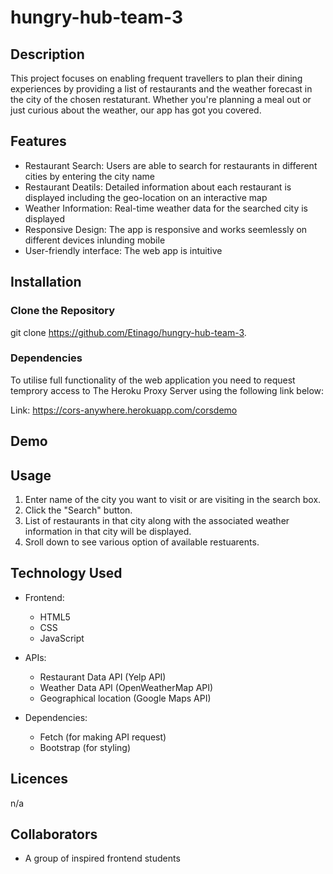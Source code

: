 # hungry-hub-team-3

## Description 

This project focuses on enabling frequent travellers to plan their dining experiences by providing a list of restaurants and the weather forecast in the city of the chosen restaturant. Whether you're planning a meal out or just curious about the weather, our app has got you covered.

## Features 
- Restaurant Search: Users are able to search for restaurants in different cities by entering the city name
- Restaurant Deatils: Detailed information about each restaurant is displayed including the geo-location on an interactive map
- Weather Information: Real-time weather data for the searched city is displayed 
- Responsive Design: The app is responsive and works seemlessly on different devices inlunding mobile
- User-friendly interface: The web app is intuitive 
## Installation

### Clone the Repository
git clone https://github.com/Etinago/hungry-hub-team-3.

### Dependencies 

To utilise full functionality of the web application you need to request temprory access to The Heroku Proxy Server using the following link below:

Link: https://cors-anywhere.herokuapp.com/corsdemo


## Demo 


## Usage 
1. Enter name of the city you want to visit or are visiting in the search box.
2. Click the "Search" button.
3. List of restaurants in that city along with the associated weather information in that city will be displayed.
4. Sroll down to see various option of available restuarents.

## Technology Used 

- Frontend:
    - HTML5
    - CSS
    - JavaScript

- APIs:
    - Restaurant Data API (Yelp API)
    - Weather Data API (OpenWeatherMap API)
    - Geographical location (Google Maps API)

- Dependencies:
    - Fetch (for making API request)
    - Bootstrap (for styling)

## Licences 
n/a

## Collaborators 
- A group of inspired frontend students 